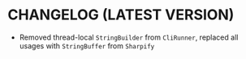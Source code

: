 # CHANGELOG (LATEST VERSION)

* Removed thread-local `StringBuilder` from `CliRunner`, replaced all usages with `StringBuffer` from `Sharpify`

